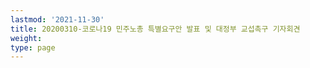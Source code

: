 ```yaml
---
lastmod: '2021-11-30'
title: 20200310-코로나19 민주노총 특별요구안 발표 및 대정부 교섭촉구 기자회견
weight: 
type: page
---
```

